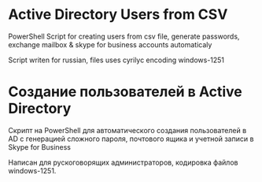 # Active Directory Users from CSV
PowerShell Script for creating users from csv file, generate passwords, exchange mailbox &amp; skype for business accounts automaticaly 

Script writen for russian, files uses cyrilyc encoding windows-1251 

# Создание пользователей в Active Directory
Скрипт на PowerShell для автоматического создания пользователей в AD с генерацией сложного пароля, почтового ящика и учетной записи в Skype for Business

Написан для рускоговорящих администраторов, кодировка файлов windows-1251.